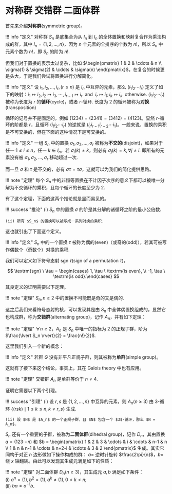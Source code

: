# 对称群 交错群 二面体群

首先来介绍**对称群**(symmetric group)。

!!! info "定义"
    对称群 $S_n$ 是底集合为从 $I_n$ 到 $I_n$ 的全体置换和映射复合作为乘法构成的群，其中 $I_n = \{1, 2, \ldots, n\}$，因为 $n$ 个元素的全排序的个数为 $n!$，所以 $S_n$ 中元素个数为 $n!$，即 $S_n$ 的阶为 $n!$.

但我们对于置换的表示太过复杂，比如 $\begin{pmatrix} 1 & 2 & \cdots & n \\ \sigma(1) & \sigma(2) & \cdots & \sigma(n) \end{pmatrix}$，在复合的时候更是头大，于是我们尝试将置换进行分解简化。

!!! info "定义"
    设 $i_1, i_2, \ldots, i_r, (r \leqslant n)$ 是 $I_n$ 中互异的元素，那么 $(i_1i_2\cdots i_r)$ 定义了如下的映射：$i_1 \mapsto i_2, i_2 \mapsto i_3, \cdots, i_{r-1} \mapsto i_r \enspace \textrm{and} \enspace i_r \mapsto i_1; i_k \mapsto i_k \enspace \textrm{otherwise}$. $(i_1i_2\cdots i_r)$ 被称为长度为 $r$ 的**循环**(cycle)，或者 $r$-循环. 长度为 2 的循环被称为**对换**(transposition)

循环的记号并不是固定的，例如 $(1234) = (2341) = (3412) = (4123)$。显然 $r$-循环的阶都是 $r$，且循环 $(i_1i_2\cdots i_r)$ 的逆就是 $(i_ri_{r-1}i_{r-2}\cdots i_1)$。一般来说，置换的乘积是不可交换的，但在下面的这种情况下是可交换的。

!!! info "定义"
    一组 $S_n$ 中的置换 $\sigma_1, \sigma_2, \ldots, \sigma_r$ 被称为**不交的**(disjoint)，如果对于任一 $1 \leqslant i \leqslant n$，任一 $k \in I_n$，若 $\sigma_i(k) \neq k$，则必有 $\sigma_j(k) = k, \forall j \neq i$. 即所有的元素没有被 $\sigma_1, \sigma_2, \ldots, \sigma_r$ 移动超过一次.

而一旦 $\sigma$ 和 $\tau$ 是不交的，必有 $\sigma \tau = \tau \sigma$，这就可以为我们的简化提供思路。

!!! note "定理"
    每个 $S_n$ 中的非恒等置换在不计因子次序的意义下都可以被唯一分解为不交循环的乘积，且每个循环的长度至少为 2.

有了这个定理，下面的这两个推论就是显而易见的。

!!! success "推论"
    (i) $S_n$ 中的置换 $\sigma$ 的阶是其分解的诸循环之阶的最小公倍数. 

    (ii) 所有 $S_n$ 的置换可以被写成一系列对换的乘积.

这也就引出了下面这个定义。

!!! info "定义"
    $S_n$ 中的一个置换 $\tau$ 被称为偶的(even)（或奇的(odd)），若其可被写作偶数个（奇数个）对换的乘积.

我们可以定义如下符号态射 $\textrm{sgn} \ \tau$(sign of a permutation $\tau$)，

$$
    \textrm{sgn} \ \tau = \begin{cases} 1, \tau \ \textrm{is even}, \\ -1, \tau \ \textrm{is odd}.\end{cases}
$$

其良定义的证明需要以下定理。

!!! note "定理"
    $S_n, n \geqslant 2$ 中的置换不可能既是奇的又是偶的.  

这之后我们来看符号态射的核，可以发现其是由 $S_n$ 中全体偶置换组成的，显然它也构成群，称为**交错群**(alternating group)，记作 $A_n$，并有如下定理：

!!! note "定理"
    $\forall n \geqslant 2$，$A_n$ 是 $S_n$ 中唯一的指标为 2 的正规子群，阶为 $\frac{\lvert S_n \rvert}{2} = \frac{n!}{2}$.

这里我们引入一个新的概念：

!!! info "定义"
    若群 $G$ 没有非平凡正规子群，则其被称为**单群**(simple group)。

这就有了接下来这个结论，事实上，其在 Galois theory 中也有应用。

!!! note "定理"
    交错群 $A_n$ 是单群等价于 $n \neq 4$.

证明它需要以下两个引理。

!!! success "引理"
    (i) 设 $r, s$ 是 $\{1, 2, \ldots, n\}$ 中互异的元素，则 $A_n (n \geqslant 3)$ 由 $3$-循环 $\{(rsk) \mid 1 \leqslant k \leqslant n, k \neq r, s\}$ 生成.

    (ii) 设 $N$ 是 $A_n$ 的一个正规子群，且 $N$ 包含一个 $3$-循环，那么 $N = A_n$.

$S_n$ 还有一个重要的子群，被称为**二面体群**(dihedral group)，记作 $D_n$，其由置换 $a = (123\cdots n)$ 和 $b = \begin{pmatrix} 1 & 2 & 3 & \cdots & i & \cdots & n-1 & n \\ 1 & n & n-1 & \cdots & n+2-i & \cdots & 3 & 2 \end{pmatrix}$ 生成。其实它同构于对正 $n$ 边形做如下操作构成的群： $a=$ 逆时针旋转 $\frac{2\pi}{n}$，$b=$ 绕 $x$ 轴翻转。由此可以发现其生成元满足如下的性质：

!!! note "定理"
    对二面体群 $D_n(n \geqslant 3)$，其生成元 $a, b$ 满足如下条件：  
    (i) $a^n = (1), b^2 = (1), a^k \neq (1), 0 < k < n$;  
    (ii) $ba = a^{-1}b$.